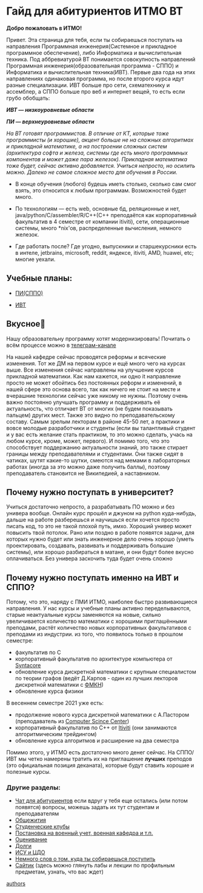 # Гайд для абитуриентов ИТМО ВТ

**Добро пожаловать в ИТМО!** 

Привет. Эта страница для тебя, если ты собираешься поступать на направления Программная инженерия(Системное и прикладное программное обеспечение), либо Информатика и вычислительная техника. Под аббревиатурой ВТ понимается совокупность направлений Программная инженерия(образовательная программа - СППО) и Информатика и вычислительная техника(ИВТ). Первые два года на этих направлениях одинаковая программа, но после второго курса идут разные специализации. ИВТ больше про сети, схематехнику и ассемблер, а СППО больше про веб и интернет вещей, то есть если грубо обобщать:

***ИВТ — низкоуровневые области***

***ПИ — верхнеуровневые области***


*На ВТ готовят программистов. В отличие от КТ, которые тоже программисты (и хорошие), акцент больше не на сложных алгоритмах и прикладной математике, а на построении сложных систем (архитектура софта и железа, системы где есть много программных компонентов и может даже пара железок). Прикладная математика тоже будет, сейчас активно добавляется.
Учиться непросто, но осилить можно. Далеко не самое сложное место для обучения в России.*

 - В конце обучения (любого) будешь иметь столько, сколько сам смог взять, это относится к любым программам. Возможностей будет много.

 - По технологиям — есть web, основные бд, реляционные и нет, java/python/C/assembler/R/C++(С++ преподаётся как корпоративный факультатив в 4 семестре от компании itiviti), сети, операционные системы, много *nix'ов, распределенные вычисления, немного железок.

 - Где работать после? Где угодно, выпускники и старшекурсники есть в интеле, jetbrains, microsoft, reddit, яндексе, itiviti, AMD, huawei, etc; многие уехали.


## Учебные планы:

- [ПИ(СППО)](https://eduold-prod.itmo.dev/file/subspec/4283/09.03.04_sistemnoe_i_prikladnoe_programmnoe_obespechenie.pdf)

- [ИВТ](https://eduold-prod.itmo.dev/file/subspec/4285/09.03.01_kompyuternye_sistemy_i_tehnologii.pdf)

## Вкусное🥳
Нашу образовательну программу хотят модернизировать! Почитать о всём процессе можно в [телеграм-канале](https://t.me/reducks)

На нашей кафедре сейчас проводятся реформы и всяческие изменения. Тот же ДМ на первом курсе и ещё много чего на курсах выше. Все изменения сейчас направлены на улучшение курсов прикладной математики. Как нам кажется, ни одно it направление просто не может обойтись без постоянных реформ и изменений, в нашей сфере это основа всего, так как ничего не стоит на месте и вчерашние технологии сейчас уже никому не нужны. Поэтому очень важно постоянно улучшать программу и поддерживать её актуальность, что отличает ВТ от многих (не будем показывать пальцем) других мест. Также это видно по преподавательскому составу. Самым зрелым лекторам в районе 45-50 лет, а практики и вовсе молодые разработчики и студенты (если вы талантливый студент и у вас есть желание стать практиком, то это можно сделать, учась на любом курсе, кроме, может, первого). И помимо того, что это способствует поддержанию актуальности знаний, это также стирает границы между преподавателями и студентами. Они также сидят в чатиках, шутят какие-то шутки, смеются над мемами в лабораторных работах (иногда за это можно даже получить баллы), поэтому преподаватель становится не Википедией, а наставником.

## Почему нужно поступать в университет?
Учиться достаточно непросто, а разрабатывать ПО можно и без универа вообще. Онлайн курс прошёл и джуном на python куда-нибудь, дальше на работе разберешься и научишься
если хочется просто писать код, то это не такой плохой путь, имхо.
Хороший универ может повысить твой потолок.
Рано или поздно в работе появятся задачи, для которых нужно будет или знать инженерное дело очень хорошо (уметь проектировать, создавать, развивать и поддерживать большие системы), или хорошо разбираться в матане, и они будут более вкусно оплачиваться. Без универа заскочить туда будет очень сложно

## Почему нужно поступать именно на ИВТ и СППО?
Потому, что это, наряду с ПМИ ИТМО, наиболее быстро развивающиеся направления. У нас курсы и учебные планы активно переделываются, старые неактуальные курсы заменяются на новые, сильно увеличивается количество математики с хорошими приглашёнными преподами, растёт количество новых корпоративных факультативов с преподами из индустрии.
из того, что появилось только в прошлом семестре:

- факультатив по C
- корпоративный факультатив по архитектуре компьютера от [Syntacore](https://syntacore.com/)
- обновление курса дискретной математики с крупным специалистом по теории графов (ведёт Д.Карпов - один из лучших лекторов дискретной математики с [ФМКН](https://math-cs.spbu.ru/))
- обновление курса физики

В весеннем семестре 2021 уже есть:
- продолжение нового курса дискретной математики с А.Пастором (преподаватель из [Computer Scince Center](https://compscicenter.ru/)) 
- корпоративный факультатив по C++ от [Itiviti](https://www.itiviti.com/) (они занимаются алгоритмическим трейдингом)
- обновление курса алгоритмов и расширение на два семестра

Помимо этого, у ИТМО есть достаточно много денег сейчас. На СППО/ИВТ мы четко намерены тратить их на приглашение **лучших** преподов (это официальная позиция деканата), которые будут ставить хорошие и полезные курсы.

###  Другие разделы:
- [Чат для абитуриентов](https://t.me/abit_vt) если вдруг у тебя еще остались (или потом появятся) вопросы, можешь задать их тут студентам и преподавателям 
- [Общежития](dorm.md)
- [Студенческие клубы](clubs.md)
- [Постановка на военный учет, военная кафедра и т.п.](army.md)
- [Оценивание](evaluation.md)
- [Долги](duty.md)
- [ИСУ и ЦДО](isu_de.md)
- [Немного слов о том, куда ты собираешься поступить](VT.md)
- [Сайтик](https://se.ifmo.ru/) (здесь можно глянуть лабы и лекции по профильным предметам, узнать, что вас ждет)



[authors](authors.md)
